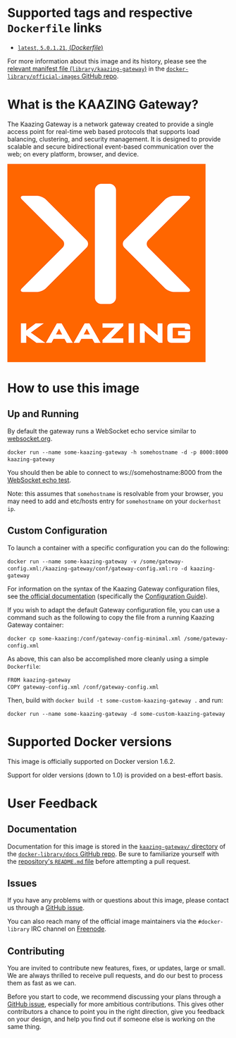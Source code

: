 # Supported tags and respective `Dockerfile` links

-	[`latest`, `5.0.1.21`, (*Dockerfile*)](https://github.com/kaazing/gateway.docker/blob/master/Dockerfile)

For more information about this image and its history, please see the [relevant manifest file (`library/kaazing-gateway`)](https://github.com/docker-library/official-images/blob/master/library/kaazing-gateway) in the [`docker-library/official-images` GitHub repo](https://github.com/docker-library/official-images).

# What is the KAAZING Gateway?

The Kaazing Gateway is a network gateway created to provide a single access point for real-time web based protocols that supports load balancing, clustering, and security management. It is designed to provide scalable and secure bidirectional event-based communication over the web; on every platform, browser, and device.

![logo](https://raw.githubusercontent.com/docker-library/docs/master/kaazing-gateway/logo.png)

# How to use this image

## Up and Running

By default the gateway runs a WebSocket echo service similar to [websocket.org](https://www.websocket.org/echo.html).

    docker run --name some-kaazing-gateway -h somehostname -d -p 8000:8000 kaazing-gateway

You should then be able to connect to ws://somehostname:8000 from the [WebSocket echo test](https://www.websocket.org/echo.html).

Note: this assumes that `somehostname` is resolvable from your browser, you may need to add and etc/hosts entry for `somehostname` on your `dockerhost ip`.

## Custom Configuration

To launch a container with a specific configuration you can do the following:

	docker run --name some-kaazing-gateway -v /some/gateway-config.xml:/kaazing-gateway/conf/gateway-config.xml:ro -d kaazing-gateway

For information on the syntax of the Kaazing Gateway configuration files, see [the official documentation](http://developer.kaazing.com/documentation/5.0/index.html) (specifically the [Configuration Guide](http://developer.kaazing.com/documentation/5.0/admin-reference/r_conf_elementindex.html)).

If you wish to adapt the default Gateway configuration file, you can use a command such as the following to copy the file from a running Kaazing Gateway container:

	docker cp some-kaazing:/conf/gateway-config-minimal.xml /some/gateway-config.xml

As above, this can also be accomplished more cleanly using a simple `Dockerfile`:

	FROM kaazing-gateway
	COPY gateway-config.xml /conf/gateway-config.xml

Then, build with `docker build -t some-custom-kaazing-gateway .` and run:

	docker run --name some-kaazing-gateway -d some-custom-kaazing-gateway

# Supported Docker versions

This image is officially supported on Docker version 1.6.2.

Support for older versions (down to 1.0) is provided on a best-effort basis.

# User Feedback

## Documentation

Documentation for this image is stored in the [`kaazing-gateway/` directory](https://github.com/docker-library/docs/tree/master/kaazing-gateway) of the [`docker-library/docs` GitHub repo](https://github.com/docker-library/docs). Be sure to familiarize yourself with the [repository's `README.md` file](https://github.com/docker-library/docs/blob/master/README.md) before attempting a pull request.

## Issues

If you have any problems with or questions about this image, please contact us through a [GitHub issue](https://github.com/kaazing/gateway.docker/issues).

You can also reach many of the official image maintainers via the `#docker-library` IRC channel on [Freenode](https://freenode.net).

## Contributing

You are invited to contribute new features, fixes, or updates, large or small. We are always thrilled to receive pull requests, and do our best to process them as fast as we can.

Before you start to code, we recommend discussing your plans through a [GitHub issue](https://github.com/kaazing/gateway.docker/issues), especially for more ambitious contributions. This gives other contributors a chance to point you in the right direction, give you feedback on your design, and help you find out if someone else is working on the same thing.

